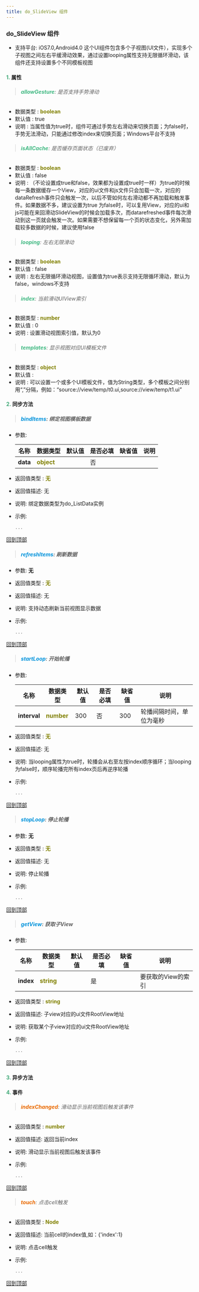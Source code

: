 ```yaml
---
title: do_SlideView 组件
---
```


### do_SlideView 组件

* 支持平台: iOS7.0,Android4.0
这个UI组件包含多个子视图(UI文件），实现多个子视图之间左右平缓滑动效果，通过设置looping属性支持无限循环滑动，该组件还支持设置多个不同模板视图

#### <font color ='#40A977'>**1.**</font> 属性

>###### <font color ='#42b983'>**allowGesture**</font>: 是否支持手势滑动

- 数据类型 : <font color ='#808000'>**boolean**</font>
- 默认值 : true
- 说明 : 当属性值为true时，组件可通过手势左右滑动来切换页面；为false时，手势无法滑动，只能通过修改index来切换页面；Windows平台不支持

>###### <font color ='#42b983'>**isAllCache**</font>: 是否缓存页面状态（已废弃）

- 数据类型 : <font color ='#808000'>**boolean**</font>
- 默认值 : false
- 说明 : （不论设置成true和false，效果都为设置成true时一样）为true的时候每一条数据缓存一个View，对应的ui文件和js文件只会加载一次，对应的dataRefresh事件只会触发一次，以后不管如何左右滑动都不再加载和触发事件。如果数据不多，建议设置为true
为false时，可以复用View，对应的ui和js可能在来回滑动SlideView的时候会加载多次，而datarefreshed事件每次滑动到这一页就会触发一次。如果需要不想保留每一个页的状态变化，另外需加载较多数据的时候，建议使用false

>###### <font color ='#42b983'>**looping**</font>: 左右无限滑动

- 数据类型 : <font color ='#808000'>**boolean**</font>
- 默认值 : false
- 说明 : 左右无限循环滑动视图，设置值为true表示支持无限循环滑动，默认为false，windows不支持

>###### <font color ='#42b983'>**index**</font>: 当前滑动UIView索引

- 数据类型 : <font color ='#808000'>**number**</font>
- 默认值 : 0
- 说明 : 设置滑动视图索引值，默认为0

>###### <font color ='#42b983'>**templates**</font>: 显示视图对应UI模板文件

- 数据类型 : <font color ='#808000'>**object**</font>
- 默认值 : 
- 说明 : 可以设置一个或多个UI模板文件，值为String类型，多个模板之间分别用“,”分隔，例如：“source://view/temp/t0.ui,source://view/temp/t1.ui”

#### <font color ='#40A977'>**2.**</font> 同步方法

>##### <font color ='#0092db'>**bindItems**</font>: 绑定视图模板数据

- 参数:

  名称 | 数据类型 |默认值|是否必填|缺省值|说明
  ---- |-------------  |----------|--------------|--------|------
  **data** |<font color ='#808000'>**object**</font> |  | 否||
- 返回值类型 : <font color ='#808000'>**无**</font>
- 返回值描述: 无
- 说明: 绑定数据类型为do_ListData实例
- 示例:

  ```javascript
  ...

  ```

[回到顶部](#top)

>##### <font color ='#0092db'>**refreshItems**</font>: 刷新数据

- 参数: **无**
- 返回值类型 : <font color ='#808000'>**无**</font>
- 返回值描述: 无
- 说明: 支持动态刷新当前视图显示数据
- 示例:

  ```javascript
  ...

  ```

[回到顶部](#top)

>##### <font color ='#0092db'>**startLoop**</font>: 开始轮播

- 参数:

  名称 | 数据类型 |默认值|是否必填|缺省值|说明
  ---- |-------------  |----------|--------------|--------|------
  **interval** |<font color ='#808000'>**number**</font> | 300 | 否|300|轮播间隔时间，单位为毫秒
- 返回值类型 : <font color ='#808000'>**无**</font>
- 返回值描述: 无
- 说明: 当looping属性为true时，轮播会从右至左按index顺序循环；当looping为false时，顺序轮播完所有index页后再逆序轮播
- 示例:

  ```javascript
  ...

  ```

[回到顶部](#top)

>##### <font color ='#0092db'>**stopLoop**</font>: 停止轮播

- 参数: **无**
- 返回值类型 : <font color ='#808000'>**无**</font>
- 返回值描述: 无
- 说明: 停止轮播
- 示例:

  ```javascript
  ...

  ```

[回到顶部](#top)

>##### <font color ='#0092db'>**getView**</font>: 获取子View

- 参数:

  名称 | 数据类型 |默认值|是否必填|缺省值|说明
  ---- |-------------  |----------|--------------|--------|------
  **index** |<font color ='#808000'>**string**</font> |  | 是||要获取的View的索引
- 返回值类型 : <font color ='#808000'>**string**</font>
- 返回值描述: 子view对应的ui文件RootView地址
- 说明: 获取某个子view对应的ui文件RootView地址
- 示例:

  ```javascript
  ...

  ```

[回到顶部](#top)

#### <font color ='#40A977'>**3.**</font> 异步方法


#### <font color ='#40A977'>**4.**</font> 事件

>###### <font color ='#e96900'>**indexChanged**</font>: 滑动显示当前视图后触发该事件

- 返回值类型 : <font color ='#808000'>**number**</font>
- 返回值描述: 返回当前index
- 说明: 滑动显示当前视图后触发该事件
- 示例:

  ```javascript
  ...

  ```

[回到顶部](#top)

>###### <font color ='#e96900'>**touch**</font>: 点击cell触发

- 返回值类型 : <font color ='#808000'>**Node**</font>
- 返回值描述: 当前cell的index值,如：{'index':1}
- 说明: 点击cell触发
- 示例:

  ```javascript
  ...

  ```

[回到顶部](#top)


